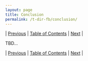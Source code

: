 ```yaml
---
layout: page
title: Conclusion
permalink: /t-dir-fb/conclusion/
---
```



| [Previous](https://ankit-rathi.github.io/t-dir-fb/enforce-data-governance/) | [Table of Contents](https://ankit-rathi.github.io/t-dir-fb/) | [Next](https://ankit-rathi.github.io/t-dir-fb/appendix/)  |


TBD...




| [Previous](https://ankit-rathi.github.io/t-dir-fb/enforce-data-governance/) | [Table of Contents](https://ankit-rathi.github.io/t-dir-fb/) | [Next](https://ankit-rathi.github.io/t-dir-fb/appendix/)  |
